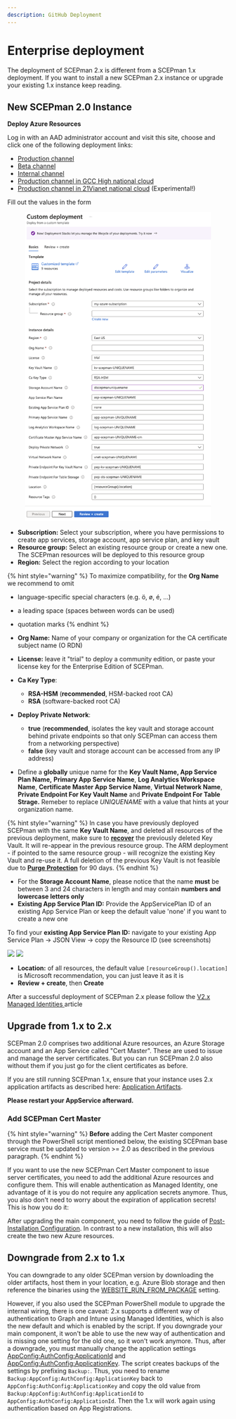 ```yaml
---
description: GitHub Deployment
---
```


# Enterprise deployment

The deployment of SCEPman 2.x is different from a SCEPman 1.x deployment. If you want to install a new SCEPman 2.x instance or upgrade your existing 1.x instance keep reading.

## New SCEPman 2.0 Instance

**Deploy Azure Resources**

Log in with an AAD administrator account and visit this site, choose and click one of the following deployment links:

* [Production channel](https://portal.azure.com/#create/Microsoft.Template/uri/https%3A%2F%2Fraw.githubusercontent.com%2Fscepman%2Finstall%2Fprod%2Fazuredeploy.json)
* [Beta channel](https://portal.azure.com/#create/Microsoft.Template/uri/https%3A%2F%2Fraw.githubusercontent.com%2Fscepman%2Finstall%2Fbeta%2Fazuredeploy.json)
* [Internal channel](https://portal.azure.com/#create/Microsoft.Template/uri/https%3A%2F%2Fraw.githubusercontent.com%2Fscepman%2Finstall%2Finternal%2Fazuredeploy.json)
* [Production channel in GCC High national cloud](https://portal.azure.us/#create/Microsoft.Template/uri/https%3A%2F%2Fraw.githubusercontent.com%2Fscepman%2Finstall%2Fgcchigh%2Fazuredeploy.json)
* [Production channel in 21Vianet national cloud](https://portal.azure.com/#create/Microsoft.Template/uri/https%3A%2F%2Fraw.githubusercontent.com%2Fscepman%2Finstall%2Fvianet%2Fazuredeploy.json) (Experimental!)

Fill out the values in the form

<figure><img src="../../.gitbook/assets/image (8) (1).png" alt=""><figcaption></figcaption></figure>

* **Subscription:** Select your subscription, where you have permissions to create app services, storage account, app service plan, and key vault
* **Resource group:** Select an existing resource group or create a new one. The SCEPman resources will be deployed to this resource group
* **Region:** Select the region according to your location

{% hint style="warning" %}
To maximize compatibility, for the **Org Name** we recommend to omit

* language-specific special characters (e.g. ö, ø, é, ...)
* a leading space (spaces between words can be used)
* quotation marks
{% endhint %}

* **Org Name:** Name of your company or organization for the CA certificate subject name (O RDN)
* **License:** leave it "trial" to deploy a community edition, or paste your license key for the Enterprise Edition of SCEPman.
* **Ca Key Type**:&#x20;
  * **RSA-HSM** (**recommended**, HSM-backed root CA)
  * **RSA** (software-backed root CA)
* **Deploy Private Network**:&#x20;
  * **true** (**recommended**, isolates the key vault and storage account behind private endpoints so that only SCEPman can access them from a networking perspective)
  * **false** (key vault and storage account can be accessed from any IP address)
* Define a **globally** unique name for the **Key Vault Name, App Service Plan Name,** **Primary App Service Name**, **Log Analytics Workspace Name**, **Certificate Master App Service Name**, **Virtual Network Name**, **Private Endpoint For Key Vault Name** and **Private Endpoint For Table Strage.** Remeber to replace _UNIQUENAME_ with a value that hints at your organization name.

{% hint style="warning" %}
In case you have previously deployed SCEPman with the same **Key Vault Name**, and deleted all resources of the previous deployment, make sure to [**recover**](https://learn.microsoft.com/en-gb/azure/key-vault/general/key-vault-recovery?tabs=azure-portal\&WT.mc_id=Portal-Microsoft_Azure_KeyVault#list-recover-or-purge-a-soft-deleted-key-vault) the previously deleted Key Vault. It will re-appear in the previous resource group. The ARM deployment - if pointed to the same resource group - will recognize the existing Key Vault and re-use it. A full deletion of the previous Key Vault is not feasible due to [**Purge Protection**](https://learn.microsoft.com/en-gb/azure/key-vault/general/key-vault-recovery?tabs=azure-portal\&WT.mc_id=Portal-Microsoft_Azure_KeyVault#what-are-soft-delete-and-purge-protection) for 90 days.
{% endhint %}

* For the **Storage Account Name**, please notice that the name **must** be between 3 and 24 characters in length and may contain **numbers and lowercase letters only**
* **Existing App Service Plan ID:** Provide the AppServicePlan ID of an existing App Service Plan or keep the default value 'none' if you want to create a new one

To find your **existing App Service Plan ID:** navigate to your existing App Service Plan -> JSON View -> copy the Resource ID (see screenshots)

![](<../../.gitbook/assets/2022-04-04 12_51_33AppServicePlan.png>) ![](<../../.gitbook/assets/2022-04-04 12_54_04-Resource JSON.png>)

* **Location:** of all resources, the default value `[resourceGroup().location]` is Microsoft recommendation, you can just leave it as it is
* **Review + create**, then **Create**

After a successful deployment of SCEPman 2.x please follow the [V2.x Managed Identities ](../post-installation-config.md)article

## Upgrade from 1.x to 2.x

SCEPman 2.0 comprises two additional Azure resources, an Azure Storage account and an App Service called "Cert Master". These are used to issue and manage the server certificates. But you can run SCEPman 2.0 also without them if you just go for the client certificates as before.

If you are still running SCEPman 1.x, ensure that your instance uses 2.x application artifacts as described here: [Application Artifacts](../application-artifacts.md).

**Please restart your AppService afterward.**

### Add SCEPman Cert Master

{% hint style="warning" %}
**Before** adding the Cert Master component through the PowerShell script mentioned below, the existing SCEPman base service must be updated to version >= 2.0 as described in the previous paragraph.
{% endhint %}

If you want to use the new SCEPman Cert Master component to issue server certificates, you need to add the additional Azure resources and configure them. This will enable authentication as Managed Identity, one advantage of it is you do not require any application secrets anymore. Thus, you also don't need to worry about the expiration of application secrets! This is how you do it:

After upgrading the main component, you need to follow the guide of [Post-Installation Configuration](../post-installation-config.md). In contrast to a new installation, this will also create the two new Azure resources.

## Downgrade from 2.x to 1.x

You can downgrade to any older SCEPman version by downloading the older artifacts, host them in your location, e.g. Azure Blob storage and then reference the binaries using the [WEBSITE\_RUN\_FROM\_PACKAGE](../application-artifacts.md#change-artifacts) setting.

However, if you also used the SCEPman PowerShell module to upgrade the internal wiring, there is one caveat: 2.x supports a different way of authentication to Graph and Intune using Managed Identities, which is also the new default and which is enabled by the script. If you downgrade your main component, it won't be able to use the new way of authentication and is missing one setting for the old one, so it won't work anymore. Thus, after a downgrade, you must manually change the application settings [AppConfig:AuthConfig:ApplicationId](../application-settings/dependencies-azure-services/azure-ad.md#appconfig-authconfig-applicationid) and [AppConfig:AuthConfig:ApplicationKey](../application-settings/dependencies-azure-services/azure-ad.md#appconfig-authconfig-applicationkey). The script creates backups of the settings by prefixing `Backup:`. Thus, you need to rename `Backup:AppConfig:AuthConfig:ApplicationKey` back to `AppConfig:AuthConfig:ApplicationKey` and copy the old value from `Backup:AppConfig:AuthConfig:ApplicationId` to `AppConfig:AuthConfig:ApplicationId`. Then the 1.x will work again using authentication based on App Registrations.
